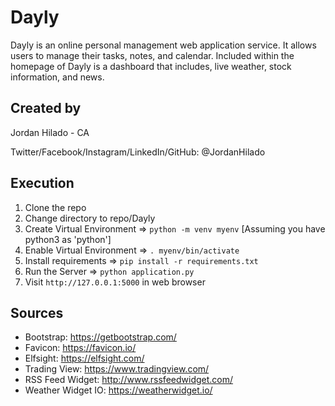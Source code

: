 # Dayly

Dayly is an online personal management web application service. It allows users to manage their tasks, notes, and calendar. Included within the homepage of Dayly is a dashboard that includes, live weather, stock information, and news.

## Created by
Jordan Hilado - CA

Twitter/Facebook/Instagram/LinkedIn/GitHub: @JordanHilado


## Execution

1. Clone the repo
2. Change directory to repo/Dayly
3. Create Virtual Environment => `python -m venv myenv` [Assuming you have python3 as 'python']
4. Enable Virtual Environment => `. myenv/bin/activate`
5. Install requirements => `pip install -r requirements.txt`
6. Run the Server => `python application.py`
7. Visit `http://127.0.0.1:5000` in web browser

## Sources
* Bootstrap: https://getbootstrap.com/
* Favicon: https://favicon.io/
* Elfsight: https://elfsight.com/ 
* Trading View: https://www.tradingview.com/
* RSS Feed Widget: http://www.rssfeedwidget.com/
* Weather Widget IO: https://weatherwidget.io/